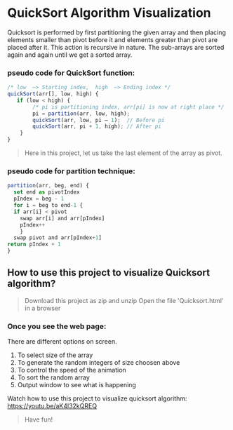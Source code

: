 # QuickSort Algorithm Visualization 
Quicksort is performed by first partitioning the given array and then placing elements smaller than pivot before it and elements greater than pivot are placed after it. This action is recursive in nature. The sub-arrays are sorted again and again until we get a sorted array. 
### pseudo code for QuickSort function:
```JavaScript
/* low  –> Starting index,  high  –> Ending index */
quickSort(arr[], low, high) {
   if (low < high) {
        /* pi is partitioning index, arr[pi] is now at right place */
        pi = partition(arr, low, high);
        quickSort(arr, low, pi – 1);  // Before pi
        quickSort(arr, pi + 1, high); // After pi
    }
}
```
> Here in this project, let us take the last element of the array as pivot.

### pseudo code for partition technique:
```JavaScript
partition(arr, beg, end) {
  set end as pivotIndex
  pIndex = beg - 1
  for i = beg to end-1 {
  if arr[i] < pivot
    swap arr[i] and arr[pIndex]
    pIndex++
    }
  swap pivot and arr[pIndex+1]
return pIndex + 1
}
```

## How to use this project to visualize Quicksort algorithm?
> Download this project as zip and unzip
> Open the file 'Quicksort.html' in a browser

### Once you see the web page:
There are different options on screen. 
1. To select size of the array
2. To generate the random integers of size choosen above
3. To control the speed of the animation
4. To sort the random array
5. Output window to see what is happening

Watch how to use this project to visualize quicksort algorithm: https://youtu.be/aK4l32kQREQ

> Have fun!



